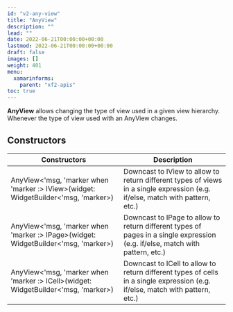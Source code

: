 ```yaml
---
id: "v2-any-view"
title: "AnyView"
description: ""
lead: ""
date: 2022-06-21T00:00:00+00:00
lastmod: 2022-06-21T00:00:00+00:00
draft: false
images: []
weight: 401
menu:
  xamarinforms:
    parent: "xf2-apis"
toc: true
---
```


**AnyView** allows changing the type of view used in a given view hierarchy. Whenever the type of view used with an AnyView changes.

## Constructors

| Constructors | Description |
|--|--|
| AnyView<'msg, 'marker when 'marker :> IView>(widget: WidgetBuilder<'msg, 'marker>) | Downcast to IView to allow to return different types of views in a single expression (e.g. if/else, match with pattern, etc.) |
| AnyView<'msg, 'marker when 'marker :> IPage>(widget: WidgetBuilder<'msg, 'marker>) | Downcast to IPage to allow to return different types of pages in a single expression (e.g. if/else, match with pattern, etc.) |
| AnyView<'msg, 'marker when 'marker :> ICell>(widget: WidgetBuilder<'msg, 'marker>) | Downcast to ICell to allow to return different types of cells in a single expression (e.g. if/else, match with pattern, etc.) |
